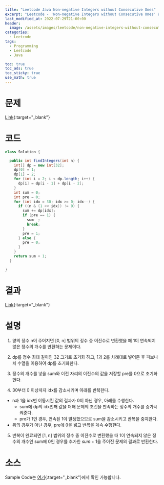 ```yaml
---
title: "Leetcode Java Non-negative Integers without Consecutive Ones"
excerpt: "Leetcode - 'Non-negative Integers without Consecutive Ones' 문제 Java 풀이"
last_modified_at: 2022-07-29T21:00:00
header:
  image: /assets/images/leetcode/non-negative-integers-without-consecutive-ones.png
categories:
  - Leetcode
tags:
  - Programming
  - Leetcode
  - Java

toc: true
toc_ads: true
toc_sticky: true
use_math: true
---
```

# 문제
[Link](https://leetcode.com/problems/non-negative-integers-without-consecutive-ones/){:target="_blank"}

# 코드
```java
class Solution {

  public int findIntegers(int n) {
    int[] dp = new int[32];
    dp[0] = 1;
    dp[1] = 2;
    for (int i = 2; i < dp.length; i++) {
      dp[i] = dp[i - 1] + dp[i - 2];
    }
    int sum = 0;
    int pre = 0;
    for (int idx = 30; idx >= 0; idx--) {
      if ((n & (1 << idx)) != 0) {
        sum += dp[idx];
        if (pre == 1) {
          sum--;
          break;
        }
        pre = 1;
      } else {
        pre = 0;
      }
    }
    return sum + 1;
  }

}
```

# 결과
[Link](https://leetcode.com/submissions/detail/759813465/){:target="_blank"}

# 설명
1. 양의 정수 n이 주어지면 [0, n] 범위의 정수 중 이진수로 변환했을 때 1이 연속되지 않은 정수의 개수를 반환하는 문제이다.

2. dp를 정수 최대 길이인 32 크기로 초기화 하고, 1과 2를 차례대로 넣어준 후 피보나치 수열을 이용하여 dp를 초기화한다.

3. 정수의 개수를 넣을 sum와 이전 자리의 이진수의 값을 저장할 pre를 0으로 초기화한다.

4. 30부터 0 이상까지 idx를 감소시키며 아래를 반복한다.
- n과 1을 idx번 이동시킨 값의 결과가 0이 아닌 경우, 아래를 수행한다.
  - sum에 dp의 idx번째 값을 더해 문제의 조건을 만족하는 정수의 개수를 증가시켜준다.
  - pre가 1인 경우, 연속된 1이 발생했으므로 sum을 감소시키고 반복을 중지한다.
- 위의 경우가 아닌 경우, pre에 0을 넣고 반복을 계속 수행한다.

5. 반복이 완료되면 [1, n] 범위의 정수 중 이진수로 변환했을 때 1이 연속되지 않은 정수의 개수인 sum에 0인 경우를 추가한 $sum + 1$을 주어진 문제의 결과로 반환한다.

# 소스
Sample Code는 [여기](https://github.com/GracefulSoul/leetcode/blob/master/src/main/java/gracefulsoul/problems/NonNegativeIntegersWithoutConsecutiveOnes.java){:target="_blank"}에서 확인 가능합니다.